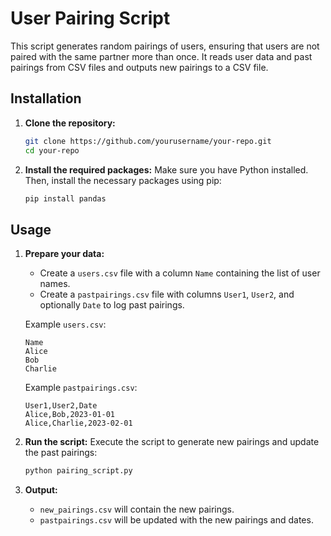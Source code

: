 # User Pairing Script

This script generates random pairings of users, ensuring that users are not paired with the same partner more than once. It reads user data and past pairings from CSV files and outputs new pairings to a CSV file.

## Installation

1. **Clone the repository:**
    ```bash
    git clone https://github.com/yourusername/your-repo.git
    cd your-repo
    ```

2. **Install the required packages:**
    Make sure you have Python installed. Then, install the necessary packages using pip:
    ```bash
    pip install pandas
    ```

## Usage

1. **Prepare your data:**
    - Create a `users.csv` file with a column `Name` containing the list of user names.
    - Create a `pastpairings.csv` file with columns `User1`, `User2`, and optionally `Date` to log past pairings.

    Example `users.csv`:
    ```csv
    Name
    Alice
    Bob
    Charlie
    ```

    Example `pastpairings.csv`:
    ```csv
    User1,User2,Date
    Alice,Bob,2023-01-01
    Alice,Charlie,2023-02-01
    ```

2. **Run the script:**
    Execute the script to generate new pairings and update the past pairings:
    ```bash
    python pairing_script.py
    ```

3. **Output:**
    - `new_pairings.csv` will contain the new pairings.
    - `pastpairings.csv` will be updated with the new pairings and dates.
